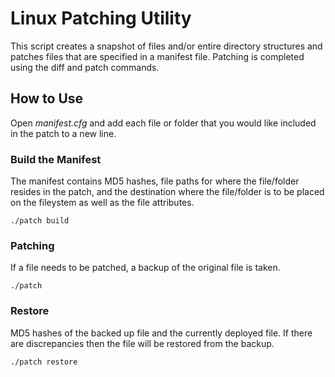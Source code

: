 # Linux Patching Utility

This script creates a snapshot of files and/or entire directory structures and patches files that are specified in a manifest file. Patching is completed using the diff and patch commands.

## How to Use

Open _manifest.cfg_ and add each file or folder that you would like included in the patch to a new line.

### Build the Manifest

The manifest contains MD5 hashes, file paths for where the file/folder resides in the patch, and the destination where the file/folder is to be placed on the fileystem as well as the file attributes.

```
./patch build
```

### Patching

If a file needs to be patched, a backup of the original file is taken.

```
./patch
```

### Restore

MD5 hashes of the backed up file and the currently deployed file. If there are discrepancies then the file will be restored from the backup.

```
./patch restore
```
